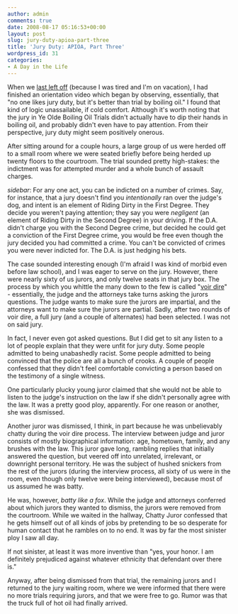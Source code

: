 ```yaml
---
author: admin
comments: true
date: 2008-08-17 05:16:53+00:00
layout: post
slug: jury-duty-apioa-part-three
title: 'Jury Duty: APIOA, Part Three'
wordpress_id: 31
categories:
- A Day in the Life
---
```


When we [last left off](http://blog.ipsaloquitur.org/post/jury-duty-apioa-part-two/) (because I was tired and I'm on vacation), I had finished an orientation video which began by observing, essentially, that "no one likes jury duty, but it's better than trial by boiling oil." I found that kind of logic unassailable, if cold comfort. Although it's worth noting that the jury in Ye Olde Boiling Oil Trials didn't actually have to dip their hands in boiling oil, and probably didn't even have to pay attention. From their perspective, jury duty might seem positively onerous.<!-- more -->

After sitting around for a couple hours, a large group of us were herded off to a small room where we were seated briefly before being herded up twenty floors to the courtroom. The trial sounded pretty high-stakes: the indictment was for attempted murder and a whole bunch of assault charges.

*sidebar*: For any one act, you can be indicted on a number of crimes. Say, for instance, that a jury doesn't find you _intentionally_ ran over the judge's dog, and intent is an element of Riding Dirty in the First Degree. They decide you weren't paying attention; they say you were _negligent_ (an element of Riding Dirty in the Second Degree) in your driving. If the D.A. didn't charge you with the Second Degree crime, but decided he could get a conviction of the First Degree crime, you would be free even though the jury decided you had committed a crime. You can't be convicted of crimes you were never indicted for. The D.A. is just hedging his bets.

The case sounded interesting enough (I'm afraid I was kind of morbid even before law school), and I was eager to serve on the jury. However, there were nearly sixty of us jurors, and only twelve seats in that jury box. The process by which you whittle the many down to the few is called "[voir dire](http://www.crfc.org/americanjury/voir_dire.html)" - essentially, the judge and the attorneys take turns asking the jurors questions. The judge wants to make sure the jurors are impartial, and the attorneys want to make sure the jurors are partial. Sadly, after two rounds of voir dire, a full jury (and a couple of alternates) had been selected. I was not on said jury.

In fact, I never even got asked questions. But I did get to sit any listen to a lot of people explain that they were unfit for jury duty. Some people admitted to being unabashedly racist. Some people admitted to being convinced that the police are all a bunch of crooks. A couple of people confessed that they didn't feel comfortable convicting a person based on the testimony of a single witness.

One particularly plucky young juror claimed that she would not be able to listen to the judge's instruction on the law if she didn't personally agree with the law. It was a pretty good ploy, apparently. For one reason or another, she was dismissed.

Another juror was dismissed, I think, in part because he was unbelievably chatty during the voir dire process. The interview between judge and juror consists of mostly biographical information: age, hometown, family, and any brushes with the law. This juror gave long, rambling replies that initially answered the question, but veered off into unrelated, irrelevant, or downright personal territory. He was the subject of hushed snickers from the rest of the jurors (during the interview process, all sixty of us were in the room, even though only twelve were being interviewed), because most of us assumed he was batty.

He was, however, _batty like a fox_. While the judge and attorneys conferred about which jurors they wanted to dismiss, the jurors were removed from the courtroom. While we waited in the hallway, Chatty Juror confessed that he gets himself out of all kinds of jobs by pretending to be so desperate for human contact that he rambles on to no end. It was by far the most sinister ploy I saw all day.

If not sinister, at least it was more inventive than "yes, your honor. I am definitely prejudiced against whatever ethnicity that defendant over there is."

Anyway, after being dismissed from that trial, the remaining jurors and I returned to the jury waiting room, where we were informed that there were no more trials requiring jurors, and that we were free to go. Rumor was that the truck full of hot oil had finally arrived.
